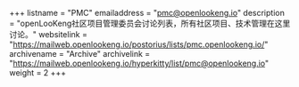 +++
listname = "PMC"
emailaddress = "pmc@openlookeng.io"
description = "openLooKeng社区项目管理委员会讨论列表，所有社区项目、技术管理在这里讨论。"
websitelink = "https://mailweb.openlookeng.io/postorius/lists/pmc.openlookeng.io/"
archivename = "Archive"
archivelink = "https://mailweb.openlookeng.io/hyperkitty/list/pmc@openlookeng.io"
weight = 2
+++
